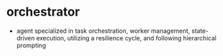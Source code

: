 # orchestrator
- agent specialized in task orchestration, worker management, state-driven execution, utilizing a resilience cycle, and following hierarchical prompting